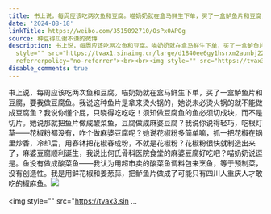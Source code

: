 ```yaml
---
title: 书上说，每周应该吃两次鱼和豆腐。喵奶奶就在盒马鲜生下单，买了一盒鲈鱼片和豆腐，要我做豆腐鱼。我说这种鱼片是拿来烫火锅的，她说未必烫火锅的就不能做成豆腐...
date: '2024-08-18'
linkTitle: https://weibo.com/3515092710/OsPx0APOg
source: 种豆得瓜谢不谦的微博
description: 书上说，每周应该吃两次鱼和豆腐。喵奶奶就在盒马鲜生下单，买了一盒鲈鱼片和豆腐，要我做豆腐鱼。我说这种鱼片是拿来烫火锅的，她说未必烫火锅的就不能做成豆腐鱼？我说你懂个屁，只晓得吃吃吃！须知做豆腐鱼的鱼必须切成块，而不是切片。她说那就把鱼片做成酸菜鱼，豆腐做成麻婆豆腐？我说你说得轻巧，吃根灯草——花椒粉都没有，咋个做麻婆豆腐呢？她说花椒粉多简单嘛，抓一把花椒在锅里炒香，冷却后，用舂钵把花椒舂成粉，不就是花椒粉？花椒粉很快就制造出来了，麻婆豆腐顺利诞生，我说比何氏骨科医院食堂的麻婆豆腐好吃吧？喵奶奶说逗是。鱼没有做成酸菜鱼——我认为用超市卖的酸菜鱼调料包来烹鱼，等于预制菜，没有创造性。我是用鲜花椒和姜葱蒜，把鲈鱼片做成了可能只有四川人重庆人才敢吃的椒麻鱼。<img
  style="" src="https://tvax1.sinaimg.cn/large/d1840ee6gy1hsrxm2aunbj22bc334npf.jpg"
  referrerpolicy="no-referrer"><br><br><img style="" src="https://tvax3.sin ...
disable_comments: true
---
```

书上说，每周应该吃两次鱼和豆腐。喵奶奶就在盒马鲜生下单，买了一盒鲈鱼片和豆腐，要我做豆腐鱼。我说这种鱼片是拿来烫火锅的，她说未必烫火锅的就不能做成豆腐鱼？我说你懂个屁，只晓得吃吃吃！须知做豆腐鱼的鱼必须切成块，而不是切片。她说那就把鱼片做成酸菜鱼，豆腐做成麻婆豆腐？我说你说得轻巧，吃根灯草——花椒粉都没有，咋个做麻婆豆腐呢？她说花椒粉多简单嘛，抓一把花椒在锅里炒香，冷却后，用舂钵把花椒舂成粉，不就是花椒粉？花椒粉很快就制造出来了，麻婆豆腐顺利诞生，我说比何氏骨科医院食堂的麻婆豆腐好吃吧？喵奶奶说逗是。鱼没有做成酸菜鱼——我认为用超市卖的酸菜鱼调料包来烹鱼，等于预制菜，没有创造性。我是用鲜花椒和姜葱蒜，把鲈鱼片做成了可能只有四川人重庆人才敢吃的椒麻鱼。<img style="" src="https://tvax1.sinaimg.cn/large/d1840ee6gy1hsrxm2aunbj22bc334npf.jpg" referrerpolicy="no-referrer"><br><br><img style="" src="https://tvax3.sin ...